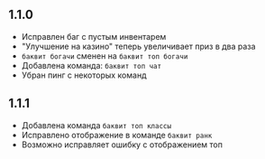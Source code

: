## 1.1.0

- Исправлен баг с пустым инвентарем
- "Улучшение на казино" теперь увеличивает приз в два раза
- `баквит богачи` сменен на `баквит топ богачи`
- Добавлена команда: `баквит топ чат`
- Убран пинг с некоторых команд

## 1.1.1

- Добавлена команда `баквит топ классы`
- Исправлено отображение в команде `баквит ранк`
- Возможно исправляет ошибку с отображением топ
